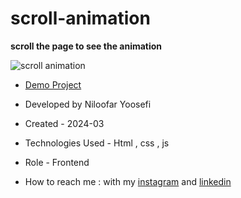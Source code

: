# scroll-animation

**scroll the page to see the animation**

![scroll animation](https://github.com/niloufar-yousefi/scroll-animation/assets/156951582/24c23ca8-f386-4806-859c-771a6bdbf1fb)

- [Demo Project](https://niloufar-yousefi.github.io/scroll-animation/)


- Developed by Niloofar Yoosefi

- Created - 2024-03

- Technologies Used - Html , css , js


- Role - Frontend

- How to reach me : with my [instagram](https://github.com/niloufar-yousefi) and [linkedin](https://www.linkedin.com/in/niloofar-yoosefikhorram-242742143/)
